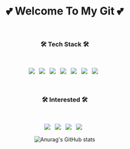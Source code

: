 
<div align=center>

 <h1 align="center"><b>💕 Welcome To My Git 💕</b></h1>

</div>

</br>

<h3 align="center"><b>🛠 Tech Stack 🛠</b></h3>
</br>
<p align="center">
 <img src="https://img.shields.io/badge/Java-007396?style=flat-square&logo=Java&logoColor=white"/></a> &nbsp
<img src="https://img.shields.io/badge/JavaScript-F7DF1E?style=flat-square&logo=JavaScript&logoColor=white"/></a> &nbsp
<img src="https://img.shields.io/badge/MariaDB-47A248?style=flat-square&logo=MariaDB&logoColor=white"/></a> &nbsp 
<img src="https://img.shields.io/badge/MySQL-4479A1?style=flat-square&logo=MySQL&logoColor=white"/></a> &nbsp 
<img src="https://img.shields.io/badge/Spring-6DB33F?style=flat-square&logo=Spring&logoColor=white"/></a> &nbsp 
<img src="https://img.shields.io/badge/JSON-000000?style=flat-square&logo=JSON&logoColor=white"/></a> &nbsp 
<img src="https://img.shields.io/badge/jQuery-0769AD?style=flat-square&logo=jQuery&logoColor=white"/></a> &nbsp 

<p>
</br>
<h3 align="center"><b>🛠 Interested 🛠</b></h3>
</br>
<p align="center">
<img src="https://img.shields.io/badge/Amazon AWS-232F3E?style=flat-square&logo=Amazon%20AWS&logoColor=white"/></a> &nbsp
<img src="https://img.shields.io/badge/Android-3DDC84?style=flat-square&logo=Android&logoColor=white"/></a> &nbsp 
<img src="https://img.shields.io/badge/Swift-FA7343?style=flat-square&logo=Swift&logoColor=white"/></a> &nbsp 
<img src="https://img.shields.io/badge/Kotlin-0095D5?style=flat-square&logo=Kotlin&logoColor=white"/></a> &nbsp 
</p>

<div align=center>
  
![Anurag's GitHub stats](https://github-readme-stats.vercel.app/api?username=dkfzm3221&show_icons=true&theme=radical)

</div>



